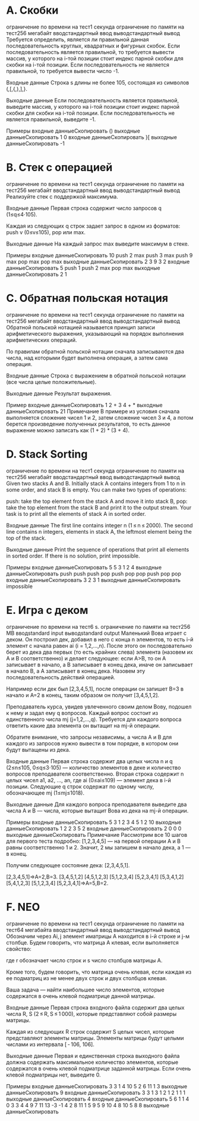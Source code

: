 # A. Скобки
ограничение по времени на тест1 секунда
ограничение по памяти на тест256 мегабайт
вводстандартный ввод
выводстандартный вывод
Требуется определить, является ли правильной данная последовательность круглых, квадратных и фигурных скобок. Если последовательность является правильной, то требуется вывести массив, у которого на i-той позиции стоит индекс парной скобки для скобки на i-той позиции. Если последовательность не является правильной, то требуется вывести число -1.

Входные данные
Строка s длины не более 105, состоящая из символов (,[,{,),],}.

Выходные данные
Если последовательность является правильной, выведите массив, у которого на i-той позиции стоит индекс парной скобки для скобки на i-той позиции. Если последовательность не является правильной, выведите -1.

Примеры
входные данныеСкопировать
()
выходные данныеСкопировать
1 0
входные данныеСкопировать
}[
выходные данныеСкопировать
-1


# B. Стек с операцией
ограничение по времени на тест1 секунда
ограничение по памяти на тест256 мегабайт
вводстандартный ввод
выводстандартный вывод
Реализуйте стек с поддержкой максимума.

Входные данные
Первая строка содержит число запросов q (1≤q≤4⋅105).

Каждая из следующих q строк задает запрос в одном из форматов: push v (0≤v≤105), pop или max.

Выходные данные
На каждый запрос max выведите максимум в стеке.

Примеры
входные данныеСкопировать
10
push 2
max
push 3
max
push 9
max
pop
max
pop
max
выходные данныеСкопировать
2
3
9
3
2
входные данныеСкопировать
5
push 1
push 2
max
pop
max
выходные данныеСкопировать
2
1


# C. Обратная польская нотация
ограничение по времени на тест1 секунда
ограничение по памяти на тест256 мегабайт
вводстандартный ввод
выводстандартный вывод
Обратной польской нотацией называется принцип записи арифметического выражения, указывающий на порядок выполнения арифметических операций.

По правилам обратной польской нотации сначала записываются два числа, над которыми будет выполнена операция, а затем сама операция.

Входные данные
Строка с выражением в обратной польской нотации (все числа целые положительные).

Выходные данные
Результат выражения.

Пример
входные данныеСкопировать
1 2 + 3 4 + *
выходные данныеСкопировать
21
Примечание
В примере из условия сначала выполняется сложение чисел 1 и 2, затем сложение чисел 3 и 4, а потом берется произведение полученных результатов, то есть данное выражение можно записать как (1 + 2) * (3 + 4).

# D. Stack Sorting
ограничение по времени на тест1 секунда
ограничение по памяти на тест256 мегабайт
вводстандартный ввод
выводстандартный вывод
Given two stacks A and B. Initially stack A contains integers from 1 to n in some order, and stack B is empty. You can make two types of operations:

push: take the top element from the stack A and move it into stack B,
pop: take the top element from the stack B and print it to the output stream.
Your task is to print all the elements of stack A in sorted order.

Входные данные
The first line contains integer n (1 ≤ n ≤ 2000). The second line contains n integers, elements in stack A, the leftmost element being the top of the stack.

Выходные данные
Print the sequence of operations that print all elements in sorted order. If there is no solution, print impossible.

Примеры
входные данныеСкопировать
5
5 3 1 2 4
выходные данныеСкопировать
push
push
push
pop
push
pop
pop
push
pop
pop
входные данныеСкопировать
3
2 3 1
выходные данныеСкопировать
impossible


# E. Игра с деком
ограничение по времени на тест6 s.
ограничение по памяти на тест256 MB
вводstandard input
выводstandard output
Маленький Вова играет с деком. Он построил дек, добавил в него с конца n элементов, то есть i-й элемент с начала равен ai (i = 1,2,…,n). После этого он последовательно берет из дека два первых (то есть крайних слева) элемента (назовем их A и B соответственно) и делает следующее: если A>B, то он A записывает в начало, а B записывает в конец дека, иначе он записывает в начало B, а A записывает в конец дека. Назовем эту последовательность действий операцией.

Например если дек был [2,3,4,5,1], после операции он запишет B=3 в начало и A=2 в конец, таким образом он получит [3,4,5,1,2].

Преподаватель курса, увидев увлеченного своим делом Вову, подошел к нему и задал ему q вопросов. Каждый вопрос состоит из единственного числа mj (j=1,2,…,q). Требуется для каждого вопроса ответить какие два элемента он вытащит на mj-й операции.

Обратите внимание, что запросы независимы, а числа A и B для каждого из запросов нужно вывести в том порядке, в котором они будут вытащены из дека.

Входные данные
Первая строка содержит два целых числа n и q (2≤n≤105, 0≤q≤3⋅105) — количество элементов в деке и количество вопросов преподавателя соответственно. Вторая строка содержит n целых чисел a1, a2, ..., an, где ai (0≤ai≤109) — элемент дека в i-й позиции. Следующие q строк содержат по одному числу, обозначающее mj (1≤mj≤1018).

Выходные данные
Для каждого вопроса преподавателя выведите два числа A и B — числа, которые вытащит Вова из дека на mj-й операции.

Примеры
входные данныеСкопировать
5 3
1 2 3 4 5
1
2
10
выходные данныеСкопировать
1 2
2 3
5 2
входные данныеСкопировать
2 0
0 0
выходные данныеСкопировать
Примечание
Рассмотрим все 10 шагов для первого теста подробно:
[1,2,3,4,5] — на первой операции A и B равны соответственно 1 и 2.
Значит, 2 мы запишем в начало дека, а 1 — в конец.

Получим следующее состояние дека: [2,3,4,5,1].

[2,3,4,5,1]⇒A=2,B=3.
[3,4,5,1,2]
[4,5,1,2,3]
[5,1,2,3,4]
[5,2,3,4,1]
[5,3,4,1,2]
[5,4,1,2,3]
[5,1,2,3,4]
[5,2,3,4,1]⇒A=5,B=2.


# F. NEO
ограничение по времени на тест1 секунда
ограничение по памяти на тест64 мегабайта
вводстандартный ввод
выводстандартный вывод
Обозначим через Ai, j элемент иматрицы A находится в i-й строке и j-м столбце. Будем говорить, что матрица A клевая, если выполняется свойство:


где r обозначает число строк и s число столбцов матрицы A.

Кроме того, будем говорить, что матрица очень клевая, если каждая из ее подматриц из не менее двух строк и двух столбцов клевая.

Ваша задача — найти наибольшее число элементов, которые содержатся в очень клевой подматрице данной матрицы.

Входные данные
Первая строка входного файла содержит два целых числа R, S (2 ≤ R, S ≤ 1 000), которые представляют собой размеры матрицы.

Каждая из следующих R строк содержит S целых чисел, которые представляют элементы матрицы. Элементы матрицы будут целыми числами из интервала [ - 106, 106].

Выходные данные
Первая и единственная строка выходного файла должна содержать максимальное количество элементов, которые содержатся в очень клевой подматрице заданной матрицы. Если очень клевой подматрицы нет, выведите 0.

Примеры
входные данныеСкопировать
3 3
1 4 10
5 2 6
11 1 3
выходные данныеСкопировать
9
входные данныеСкопировать
3 3
1 3 1
2 1 2
1 1 1
выходные данныеСкопировать
4
входные данныеСкопировать
5 6
1 1 4 0 3 3
4 4 9 7 11 13
-3 -1 4 2 8 11
1 5 9 5 9 10
4 8 10 5 8 8
выходные данныеСкопировать
